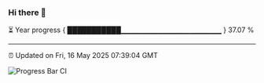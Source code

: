 ### Hi there 👋

⏳ Year progress { ███████████▁▁▁▁▁▁▁▁▁▁▁▁▁▁▁▁▁▁▁ } 37.07 %

---

⏰ Updated on Fri, 16 May 2025 07:39:04 GMT

![Progress Bar CI](https://github.com/IshwaranRudhara/GIT-ACTION/workflows/Progress%20Bar%20CI/badge.svg)
